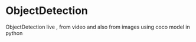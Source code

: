# ObjectDetection
ObjectDetection live , from video and also from images using coco model in python
